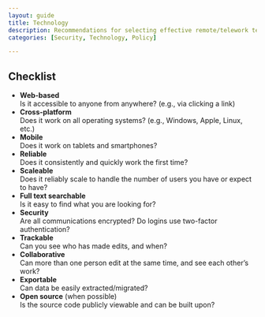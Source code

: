 ```yaml
---
layout: guide
title: Technology
description: Recommendations for selecting effective remote/telework technologies and tools.
categories: [Security, Technology, Policy]

---
```


## Checklist

* **Web-based**  
Is it accessible to anyone from anywhere? (e.g., via clicking a link)
* **Cross-platform**  
Does it work on all operating systems? (e.g., Windows, Apple, Linux, etc.)
* **Mobile**  
Does it work on tablets and smartphones?
* **Reliable**  
Does it consistently and quickly work the first time?
* **Scaleable**  
Does it reliably scale to handle the number of users you have or expect to have?
* **Full text searchable**  
Is it easy to find what you are looking for?
* **Security**  
Are all communications encrypted? Do logins use two-factor authentication?
* **Trackable**  
Can you see who has made edits, and when?
* **Collaborative**  
Can more than one person edit at the same time, and see each other’s work?
* **Exportable**  
Can data be easily extracted/migrated?
* **Open source** (when possible)  
Is the source code publicly viewable and can be built upon?